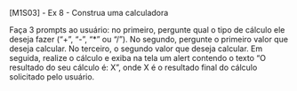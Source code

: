 [M1S03] - Ex 8 - Construa uma calculadora

Faça 3 prompts ao usuário: no primeiro, pergunte qual o tipo de cálculo ele deseja fazer (“+”, “-”, “*” ou “/”). No segundo, pergunte o primeiro valor que deseja calcular. No terceiro, o segundo valor que deseja calcular. Em seguida, realize o cálculo e exiba na tela um alert contendo o texto “O resultado do seu cálculo é: X”, onde X é o resultado final do cálculo solicitado pelo usuário.